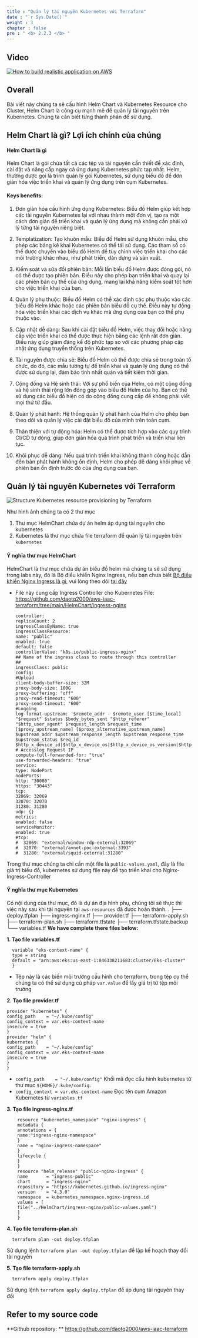 ```yaml
---
title : "Quản lý tài nguyên Kubernetes với Terraform"
date : "`r Sys.Date()`"
weight : 3
chapter : false
pre : " <b> 2.2.3 </b> "
---
```


## Video
[![How to build realistic application on AWS](/images/2.2/Test.png)](https://youtu.be/XNSiWFjPslg?list=PLk36mRYn9bOHtZsDG3iA-yGzktMiBojm9 "Everything Is AWESOME")
## Overall
Bài viết này chúng ta sẽ cấu hình Helm Chart và Kubernetes Resource cho Cluster, Helm Chart là công cụ mạnh mẽ để quản lý tài nguyên trên Kubernetes. Chúng ta cần biết từng thành phần để sử dụng.

## Helm Chart là gì? Lợi ích chính của chúng
#### Helm Chart là gì
Helm Chart là gói chứa tất cả các tệp và tài nguyên cần thiết để xác định, cài đặt và nâng cấp ngay cả ứng dụng Kubernetes phức tạp nhất. Helm, thường được gọi là trình quản lý gói Kubernetes, sử dụng biểu đồ để đơn giản hóa việc triển khai và quản lý ứng dụng trên cụm Kubernetes.
#### Keys benefits:
1. Đơn giản hóa cấu hình ứng dụng Kubernetes: Biểu đồ Helm giúp kết hợp các tài nguyên Kubernetes lại với nhau thành một đơn vị, tạo ra một cách đơn giản để triển khai và quản lý ứng dụng mà không cần phải xử lý từng tài nguyên riêng biệt.

2. Templatization: Tạo khuôn mẫu: Biểu đồ Helm sử dụng khuôn mẫu, cho phép các bảng kê khai Kubernetes có thể tái sử dụng. Các tham số có thể được chuyển vào biểu đồ Helm để tùy chỉnh việc triển khai cho các môi trường khác nhau, như phát triển, dàn dựng và sản xuất.

3. Kiểm soát và sửa đổi phiên bản: Mỗi lần biểu đồ Helm được đóng gói, nó có thể được tạo phiên bản. Điều này cho phép bạn triển khai và quay lại các phiên bản cụ thể của ứng dụng, mang lại khả năng kiểm soát tốt hơn cho việc triển khai của bạn.

4. Quản lý phụ thuộc: Biểu đồ Helm có thể xác định các phụ thuộc vào các biểu đồ Helm khác hoặc các phiên bản biểu đồ cụ thể. Điều này tự động hóa việc triển khai các dịch vụ khác mà ứng dụng của bạn có thể phụ thuộc vào.

5. Cập nhật dễ dàng: Sau khi cài đặt biểu đồ Helm, việc thay đổi hoặc nâng cấp việc triển khai có thể được thực hiện bằng các lệnh rất đơn giản. Điều này giúp giảm đáng kể độ phức tạp so với các phương pháp cập nhật ứng dụng truyền thống trên Kubernetes.

6. Tài nguyên được chia sẻ: Biểu đồ Helm có thể được chia sẻ trong toàn tổ chức, do đó, các mẫu tương tự để triển khai và quản lý ứng dụng có thể được sử dụng lại, đảm bảo tính nhất quán và tiết kiệm thời gian.

7. Cộng đồng và Hệ sinh thái: Với sự phổ biến của Helm, có một cộng đồng và hệ sinh thái rộng lớn đóng góp vào biểu đồ Helm của họ. Bạn có thể sử dụng các biểu đồ hiện có do cộng đồng cung cấp để không phải viết mọi thứ từ đầu.

8. Quản lý phát hành: Hệ thống quản lý phát hành của Helm cho phép bạn theo dõi và quản lý việc cài đặt biểu đồ của mình trên toàn cụm.

9. Thân thiện với tự động hóa: Helm có thể được tích hợp vào các quy trình CI/CD tự động, giúp đơn giản hóa quá trình phát triển và triển khai liên tục.

10. Khôi phục dễ dàng: Nếu quá trình triển khai không thành công hoặc dẫn đến bản phát hành không ổn định, Helm cho phép dễ dàng khôi phục về phiên bản ổn định trước đó của ứng dụng của bạn.

## Quản lý tài nguyên Kubernetes với Terraform
![Structure Kubernetes resource provisioning by Terraform](/images/2.2/struct1.png?featherlight=false&width=100pc)

Như hình ảnh chúng ta có 2 thư mục
1. Thư mục HelmChart chứa dự án helm áp dụng tài nguyên cho kubernetes
2. Kubernetes là thư mục chứa file terraform để quản lý tài nguyên trên `kubernetes`

#### Ý nghĩa thư mục HelmChart 
HelmChart là thư mục chứa dự án biểu đồ helm mà chúng ta sẽ sử dụng trong labs này, đó là Bộ điều khiển Nginx Ingress, nếu bạn chưa biết [Bộ điều khiển Nginx Ingress là gì](https://kubernetes.io/docs/concepts/services-networking/ingress/), vui lòng theo dõi [tại đây](https://kubernetes.io/docs/concepts/services-networking/ingress/)
- File này cung cấp Ingress Controller cho Kubernetes
  File: https://github.com/daotq2000/aws-iaac-terraform/tree/main/HelmChart/ingress-nginx

      controller:
      replicaCount: 2
      ingressClassByName: true
      ingressClassResource:
      name: "public"
      enabled: true
      default: false
      controllerValue: "k8s.io/public-ingress-nginx"
      ## Name of the ingress class to route through this controller
      ##
      ingressClass: public
      config:
      #Upload
      client-body-buffer-size: 32M
      proxy-body-size: 100G
      proxy-buffering: "off"
      proxy-read-timeout: "600"
      proxy-send-timeout: "600"
      #Logging
      log-format-upstream: '$remote_addr - $remote_user [$time_local] "$request" $status $body_bytes_sent "$http_referer" "$http_user_agent" $request_length $request_time [$proxy_upstream_name] [$proxy_alternative_upstream_name] $upstream_addr $upstream_response_length $upstream_response_time $upstream_status $req_id $http_x_device_id|$http_x_device_os|$http_x_device_os_version|$http_x_device_locale|$http_x_app_version|$http_x_app_id'
      # Accesslog Request IP
      compute-full-forwarded-for: "true"
      use-forwarded-headers: "true"
      service:
      type: NodePort
      nodePorts:
      http: "30080"
      https: "30443"
      tcp:
      32069: 32069
      32070: 32070
      31280: 31280
      udp: {}
      metrics:
      enabled: false
      serviceMonitor:
      enabled: true
      #tcp:
      #  32069: "external/window-rdp-external:32069"
      #  32070: "external/avnet-poc-external:3393"
      #  31280: "external/squid-external:31280"



Trong thư mục chúng ta chỉ cần một file là `public-values.yaml`, đây là file giá trị biểu đồ, kubernetes sử dụng file này để tạo triển khai cho Nginx-Ingress-Controller

#### Ý nghĩa thư mục Kubernetes
Có nội dung của thư mục, đó là dự án địa hình phụ, chúng tôi sẽ thực thi việc này sau khi tài nguyên tại `aws-resources` đã được hoàn thành.
    .
    ├── deploy.tfplan
    ├── ingress-nginx.tf
    ├── provider.tf
    ├── terraform-apply.sh
    ├── terraform-plan.sh
    ├── terraform.tfstate
    ├── terraform.tfstate.backup
    └── variables.tf
**We have complete there files below:**

**1. Tạo file variables.tf**

      variable "eks-context-name" {
      type = string
      default = "arn:aws:eks:us-east-1:846338211683:cluster/Eks-cluster"
      }
- Tệp này là các biến môi trường cấu hình cho terraform, trong tệp cụ thể chúng ta có thể sử dụng cú pháp `var.value` để lấy giá trị từ tệp môi trường

**2. Tạo file provider.tf**

    provider "kubernetes" {
    config_path    = "~/.kube/config"
    config_context = var.eks-context-name
    insecure = true
    }
    provider "helm" {
    kubernetes {
    config_path    = "~/.kube/config"
    config_context = var.eks-context-name
    insecure = true
    }
    }
- `config_path    = "~/.kube/config"` Khối mã đọc cấu hình kubernetes từ thư mục `${HOME}/.kube/config`.
- `config_context = var.eks-context-name` Đọc tên cụm Amazon Kubernetes từ `variables.tf`

**3. Tạo file ingress-nginx.tf**

        resource "kubernetes_namespace" "nginx-ingress" {
        metadata {
        annotations = {
        name:"ingress-nginx-namespace"
        }
        name = "nginx-ingress-namespace"
        }
        lifecycle {
        }
        }
        resource "helm_release" "public-nginx-ingress" {
        name       = "ingress-public"
        chart      = "ingress-nginx"
        repository = "https://kubernetes.github.io/ingress-nginx"
        version    = "4.3.0"
        namespace  = kubernetes_namespace.nginx-ingress.id
        values = [
        file("../HelmChart/ingress-nginx/public-values.yaml")
        ]
        }
**4. Tạo file terraform-plan.sh**

      terraform plan -out deploy.tfplan

Sử dụng lệnh `terraform plan -out deploy.tfplan` để lập kế hoạch thay đổi tài nguyên

**5. Tạo file terraform-apply.sh**

      terraform apply deploy.tfplan
Sử dụng lệnh `terraform apply deploy.tfplan` để áp dụng tài nguyên thay đổi

## Refer to my source code
**Github repository: ** https://github.com/daotq2000/aws-iaac-terraform 